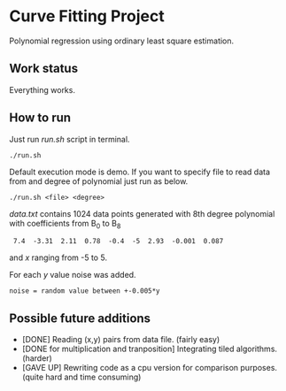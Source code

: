 # Curve Fitting Project
Polynomial regression using ordinary least square estimation.

## Work status
Everything works.

## How to run
Just run *run.sh* script in terminal. 
```
./run.sh
```
Default execution mode is demo. If you want to specify file to read data from and degree of polynomial just run as below.
```
./run.sh <file> <degree>
```
*data.txt* contains 1024 data points generated with 8th degree polynomial with coefficients from B<sub>0</sub> to B<sub>8</sub> 
```
 7.4  -3.31  2.11  0.78  -0.4  -5  2.93  -0.001  0.087
```
and *x* ranging from -5 to 5.

For each *y* value noise was added.
```
noise = random value between +-0.005*y
```

## Possible future additions
* [DONE] Reading (x,y) pairs from data file. (fairly easy)
* [DONE for multiplication and tranposition] Integrating tiled algorithms. (harder)
* [GAVE UP] Rewriting code as a cpu version for comparison purposes. (quite hard and time consuming)
